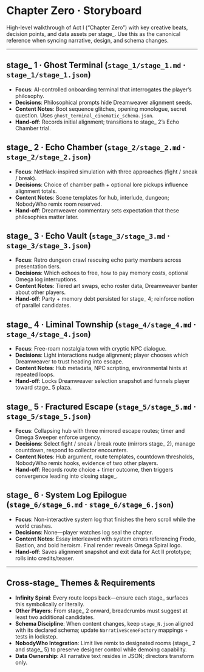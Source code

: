 # Chapter Zero · Storyboard

High-level walkthrough of Act I (“Chapter Zero”) with key creative beats, decision points, and data assets per stage_. Use this as the canonical reference when syncing narrative, design, and schema changes.

---

## stage_ 1 · Ghost Terminal (`stage_1/stage_1.md` · `stage_1/stage_1.json`)

- **Focus**: AI-controlled onboarding terminal that interrogates the player’s philosophy.
- **Decisions**: Philosophical prompts hide Dreamweaver alignment seeds.
- **Content Notes**: Boot sequence glitches, opening monologue, secret question. Uses `ghost_terminal_cinematic_schema.json`.
- **Hand-off**: Records initial alignment; transitions to stage_ 2’s Echo Chamber trial.

## stage_ 2 · Echo Chamber (`stage_2/stage_2.md` · `stage_2/stage_2.json`)

- **Focus**: NetHack-inspired simulation with three approaches (fight / sneak / break).
- **Decisions**: Choice of chamber path + optional lore pickups influence alignment totals.
- **Content Notes**: Scene templates for hub, interlude, dungeon; NobodyWho remix room reserved.
- **Hand-off**: Dreamweaver commentary sets expectation that these philosophies matter later.

## stage_ 3 · Echo Vault (`stage_3/stage_3.md` · `stage_3/stage_3.json`)

- **Focus**: Retro dungeon crawl rescuing echo party members across presentation tiers.
- **Decisions**: Which echoes to free, how to pay memory costs, optional Omega log interruptions.
- **Content Notes**: Tiered art swaps, echo roster data, Dreamweaver banter about other players.
- **Hand-off**: Party + memory debt persisted for stage_ 4; reinforce notion of parallel candidates.

## stage_ 4 · Liminal Township (`stage_4/stage_4.md` · `stage_4/stage_4.json`)

- **Focus**: Free-roam nostalgia town with cryptic NPC dialogue.
- **Decisions**: Light interactions nudge alignment; player chooses which Dreamweaver to trust heading into escape.
- **Content Notes**: Hub metadata, NPC scripting, environmental hints at repeated loops.
- **Hand-off**: Locks Dreamweaver selection snapshot and funnels player toward stage_ 5 plaza.

## stage_ 5 · Fractured Escape (`stage_5/stage_5.md` · `stage_5/stage_5.json`)

- **Focus**: Collapsing hub with three mirrored escape routes; timer and Omega Sweeper enforce urgency.
- **Decisions**: Select fight / sneak / break route (mirrors stage_ 2), manage countdown, respond to collector encounters.
- **Content Notes**: Hub argument, route templates, countdown thresholds, NobodyWho remix hooks, evidence of two other players.
- **Hand-off**: Records route choice + timer outcome, then triggers convergence leading into closing stage_.

## stage_ 6 · System Log Epilogue (`stage_6/stage_6.md` · `stage_6/stage_6.json`)

- **Focus**: Non-interactive system log that finishes the hero scroll while the world crashes.
- **Decisions**: None—player watches log seal the chapter.
- **Content Notes**: Essay interleaved with system errors referencing Frodo, Bastion, and bold heroism. Final render reveals Omega Spiral logo.
- **Hand-off**: Saves alignment snapshot and exit data for Act II prototype; rolls into credits/teaser.

---

## Cross-stage_ Themes & Requirements

- **Infinity Spiral**: Every route loops back—ensure each stage_ surfaces this symbolically or literally.
- **Other Players**: From stage_ 2 onward, breadcrumbs must suggest at least two additional candidates.
- **Schema Discipline**: When content changes, keep `stage_N.json` aligned with its declared schema; update `NarrativeSceneFactory` mappings + tests in lockstep.
- **NobodyWho Integration**: Limit live remix to designated rooms (stage_ 2 and stage_ 5) to preserve designer control while demoing capability.
- **Data Ownership**: All narrative text resides in JSON; directors transform only.
